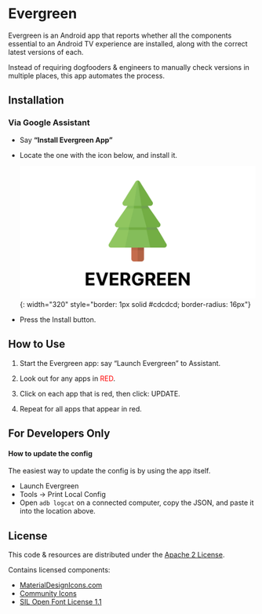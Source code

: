# Evergreen

Evergreen is an Android app that reports whether all the components essential to
an Android TV experience are installed, along with the correct latest versions
of each.

Instead of requiring dogfooders & engineers to manually check versions in
multiple places, this app automates the process.

## Installation

### Via Google Assistant

-   Say **“Install Evergreen App”**

-   Locate the one with the icon below, and install it.

    ![Evergreen Banner](docs/evergreen-banner.png){: width="320" style="border: 1px solid #cdcdcd; border-radius: 16px"}

-   Press the Install button.

## How to Use

1.  Start the Evergreen app: say “Launch Evergreen” to Assistant.

1.  Look out for any apps in <span style="color:red">RED</span>.

1.  Click on each app that is red, then click: UPDATE.

1.  Repeat for all apps that appear in red.

## For Developers Only

#### How to update the config

The easiest way to update the config is by using the app itself.

-   Launch Evergreen
-   Tools → Print Local Config
-   Open `adb logcat` on a connected computer, copy the JSON, and paste it into
    the location above.


## License

This code & resources are distributed under the [Apache 2 License](LICENSE).

Contains licensed components:

- [MaterialDesignIcons.com](https://materialdesignicons.com/)
- [Community Icons](https://github.com/Templarian/MaterialDesign)
- [SIL Open Font License 1.1](http://scripts.sil.org/cms/scripts/page.php?item_id=OFL_web)

